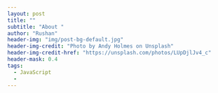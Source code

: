 ```yaml
---
layout: post
title: ""
subtitle: "About "
author: "Rushan"
header-img: "img/post-bg-default.jpg"
header-img-credit: "Photo by Andy Holmes on Unsplash"
header-img-credit-href: "https://unsplash.com/photos/LUpDjlJv4_c"
header-mask: 0.4
tags:
  - JavaScript
  - 
---
```


